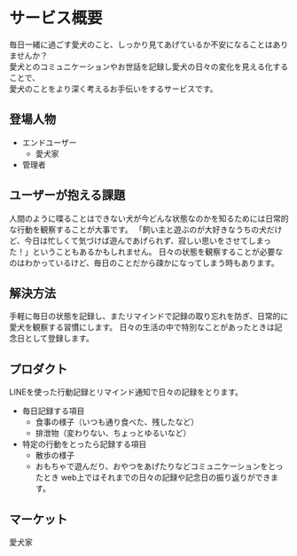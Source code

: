 # サービス概要
毎日一緒に過ごす愛犬のこと、しっかり見てあげているか不安になることはありませんか？  
愛犬とのコミュニケーションやお世話を記録し愛犬の日々の変化を見える化することで、  
愛犬のことをより深く考えるお手伝いをするサービスです。  

## 登場人物
* エンドユーザー
  * 愛犬家
* 管理者

## ユーザーが抱える課題
人間のように喋ることはできない犬が今どんな状態なのかを知るためには日常的な行動を観察することが大事です。
「飼い主と遊ぶのが大好きなうちの犬だけど、今日は忙しくて気づけば遊んであげられず、寂しい思いをさせてしまった！」ということもあるかもしれません。
日々の状態を観察することが必要なのはわかっているけど、毎日のことだから疎かになってしまう時もあります。

## 解決方法
手軽に毎日の状態を記録し、またリマインドで記録の取り忘れを防ぎ、日常的に愛犬を観察する習慣にします。
日々の生活の中で特別なことがあったときは記念日として登録します。

## プロダクト
LINEを使った行動記録とリマインド通知で日々の記録をとります。
* 毎日記録する項目
  * 食事の様子（いつも通り食べた、残したなど）
  * 排泄物（変わりない、ちょっとゆるいなど）
* 特定の行動をとったら記録する項目
  * 散歩の様子
  * おもちゃで遊んだり、おやつをあげたりなどコミュニケーションをとったとき
web上ではそれまでの日々の記録や記念日の振り返りができます。

## マーケット
愛犬家
